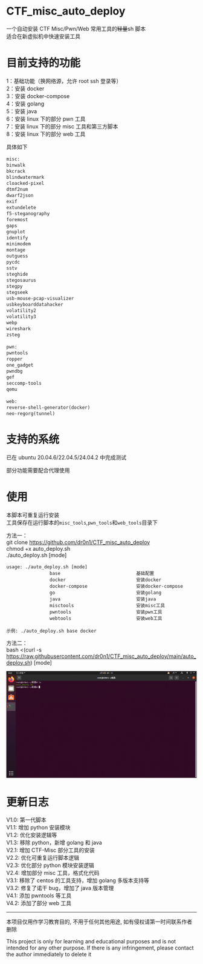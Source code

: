 # CTF_misc_auto_deploy

一个自动安装 CTF Misc/Pwn/Web 常用工具的~~轻量~~sh 脚本  
适合在新虚拟机中快速安装工具

# 目前支持的功能

1：基础功能（换网络源，允许 root ssh 登录等）  
2：安装 docker  
3：安装 docker-compose  
4：安装 golang  
5：安装 java  
6：安装 linux 下的部分 pwn 工具  
7：安装 linux 下的部分 misc 工具和第三方脚本  
8：安装 linux 下的部分 web 工具

具体如下

```text
misc:
binwalk
bkcrack
blindwatermark
cloacked-pixel
dtmf2num
dwarf2json
exif
extundelete
f5-steganography
foremost
gaps
gnuplot
identify
minimodem
montage
outguess
pycdc
sstv
steghide
stegosaurus
stegpy
stegseek
usb-mouse-pcap-visualizer
usbkeyboarddatahacker
volatility2
volatility3
webp
wireshark
zsteg

pwn:
pwntools
ropper
one_gadget
pwndbg
gef
seccomp-tools
qemu

web:
reverse-shell-generator(docker)
neo-regorg(tunnel)
```

# 支持的系统

已在 ubuntu 20.04.6/22.04.5/24.04.2 中完成测试

部分功能需要配合代理使用

# 使用

本脚本可重复运行安装  
工具保存在运行脚本的`misc_tools`,`pwn_tools`和`web_tools`目录下

方法一：  
git clone https://github.com/dr0n1/CTF_misc_auto_deploy  
chmod +x auto_deploy.sh  
./auto_deploy.sh [mode]

```shell
usage: ./auto_deploy.sh [mode]
                base                            基础配置
                docker                          安装docker
                docker-compose                  安装docker-compose
                go                              安装golang
                java                            安装java
                misctools                       安装misc工具
                pwntools                        安装pwn工具
                webtools                        安装web工具

示例: ./auto_deploy.sh base docker
```

方法二：  
bash <(curl -s https://raw.githubusercontent.com/dr0n1/CTF_misc_auto_deploy/main/auto_deploy.sh) [mode]

![](./auto_deploy.gif)

# 更新日志

V1.0: 第一代脚本  
V1.1: 增加 python 安装模块  
V1.2: 优化安装逻辑等  
V1.3: 移除 python，新增 golang 和 java  
V2.1: 增加 CTF-Misc 部分工具的安装  
V2.2: 优化可重复运行脚本逻辑  
V2.3: 优化部分 python 模块安装逻辑  
V2.4: 增加部分 misc 工具，格式化代码  
V3.1: 移除了 centos 的工具支持，增加 golang 多版本支持等  
V3.2: 修复了诺干 bug，增加了 java 版本管理  
V4.1: 添加 pwntools 等工具  
V4.2: 添加了部分 web 工具

---

本项目仅用作学习教育目的, 不用于任何其他用途, 如有侵权请第一时间联系作者删除

This project is only for learning and educational purposes and is not intended for any other purpose. If there is any infringement, please contact the author immediately to delete it
